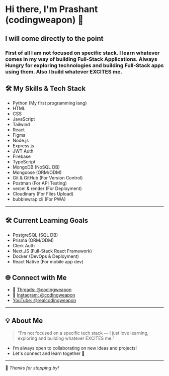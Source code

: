 # Hi there, I'm Prashant (codingweapon) 👋

## I will come directly to the point
### First of all I am not focused on specific stack. I learn whatever comes in my way of building Full-Stack Applications. Always Hungry for exploring technologies and building Full-Stack apps using them. Also I build whatever EXCITES me.

## 🛠️ My Skills & Tech Stack

- Python (My first programming lang)
- HTML
- CSS
- JavaScript
- Tailwind
- React
- Figma
- Node.js
- Express.js
- JWT Auth
- Firebase
- TypeScript
- MongoDB (NoSQL DB)
- Mongoose (ORM/ODM)
- Git & GitHub (For Version Control)
- Postman (For API Testing)
- vercel & render (For Deployment)
- Cloudinary (For Files Upload)
- bubblewrap cli (For PWA)

---

## 🛠️ Current Learning Goals

- PostgreSQL (SQL DB)
- Prisma (ORM/ODM)
- Clerk Auth
- Next.JS (Full-Stack React Framework) 
- Docker (DevOps & Deployment)
- React Native (For mobile app dev)


## 🌐 Connect with Me

- 🧵 [Threads: @codingweapon](https://www.threads.net/codingweapon)
- 📸 [Instagram: @codingweapon](https://www.instagram.com/codingweapon)
-    [YouTube: @realcodingweapon](https://www.youtube.com/@realcodingweapon)

---

## 💡 About Me

> “I'm not focused on a specific tech stack — I just love learning, exploring and building whatever EXCITES me.”

- I’m always open to collaborating on new ideas and projects!
- Let's connect and learn together 🚀

---

🌟 _Thanks for stopping by!_
